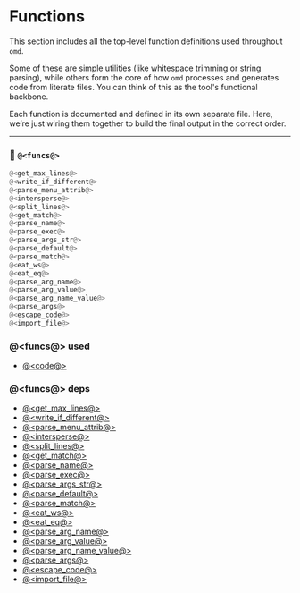 # Functions

This section includes all the top-level function definitions used throughout `omd`.

Some of these are simple utilities (like whitespace trimming or string parsing), while others form the core of how `omd` processes and generates code from literate files. You can think of this as the tool's functional backbone.

Each function is documented and defined in its own separate file. Here, we’re just wiring them together to build the final output in the correct order.

---

### 🔗 `@<funcs@>`

```python {name=funcs}
@<get_max_lines@>
@<write_if_different@>
@<parse_menu_attrib@>
@<intersperse@>
@<split_lines@>
@<get_match@>
@<parse_name@>
@<parse_exec@>
@<parse_args_str@>
@<parse_default@>
@<parse_match@>
@<eat_ws@>
@<eat_eq@>
@<parse_arg_name@>
@<parse_arg_value@>
@<parse_arg_name_value@>
@<parse_args@>
@<escape_code@>
@<import_file@>
```

### @<funcs@> used

- [@<code@>](code.o.md)

### @<funcs@> deps

- [@<get_max_lines@>](get_max_lines.o.md)
- [@<write_if_different@>](f_write_if_different.o.md)
- [@<parse_menu_attrib@>](f_parse_menu_attrib.o.md)
- [@<intersperse@>](intersperse.o.md)
- [@<split_lines@>](split_lines.o.md)
- [@<get_match@>](get_match.o.md)
- [@<parse_name@>](parse_name.o.md)
- [@<parse_exec@>](parse_exec.o.md)
- [@<parse_args_str@>](parse_args_str.o.md)
- [@<parse_default@>](parse_default.o.md)
- [@<parse_match@>](parse_match.o.md)
- [@<eat_ws@>](eat.o.md)
- [@<eat_eq@>](eat.o.md)
- [@<parse_arg_name@>](parse_arg_name.o.md)
- [@<parse_arg_value@>](parse_arg_value.o.md)
- [@<parse_arg_name_value@>](parse_arg_name_value.o.md)
- [@<parse_args@>](parse_args.o.md)
- [@<escape_code@>](escape_code.o.md)
- [@<import_file@>](experimental_features.o.md)
